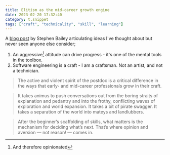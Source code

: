 ```yaml
---
title: Elitism as the mid-career growth engine
date: 2023-02-20 17:32:40
category: t.snippet
tags: ["craft", "technicality", "skill", "learning"]
---
```


A [blog post](https://stkbailey.substack.com/p/elitism-as-the-mid-career-growth) by Stephen Bailey
articulating ideas I've thought about but never seen anyone else consider;

1. An aggressive[^1] attitude can drive progress - it's one of the mental tools in the toolbox.
2. Software engineering is a craft - I am a craftsman. Not an artist, and not a
   technician.

> The active and violent spirit of the postdoc is a critical difference in the ways that early- and
> mid-career professionals grow in their craft.

> It takes animus to push conversations out from the boring straits of explanation and pedantry and
> into the frothy, conflicting waves of exploration and world expansion. It takes a bit of pirate
> swagger. It takes a separation of the world into mateys and landlubbers.

> After the beginner’s scaffolding of skills, what matters is the mechanism for deciding what’s
> next. That’s where opinion and aversion — not reason! — comes in.

[^1]: And therefore opinionated
